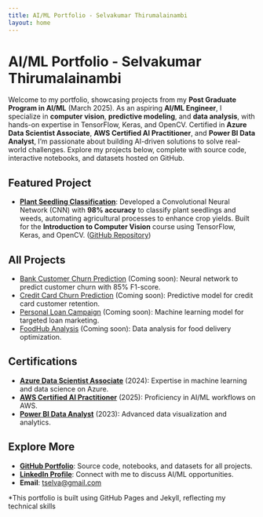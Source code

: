 ```yaml
---
title: AI/ML Portfolio - Selvakumar Thirumalainambi
layout: home
---
```


# AI/ML Portfolio - Selvakumar Thirumalainambi

Welcome to my portfolio, showcasing projects from my **Post Graduate Program in AI/ML** (March 2025). As an aspiring **AI/ML Engineer**, I specialize in **computer vision**, **predictive modeling**, and **data analysis**, with hands-on expertise in TensorFlow, Keras, and OpenCV. Certified in **Azure Data Scientist Associate**, **AWS Certified AI Practitioner**, and **Power BI Data Analyst**, I’m passionate about building AI-driven solutions to solve real-world challenges. Explore my projects below, complete with source code, interactive notebooks, and datasets hosted on GitHub.

## Featured Project

- **[Plant Seedling Classification](/projects/plant-seedling-classification)**: Developed a Convolutional Neural Network (CNN) with **98% accuracy** to classify plant seedlings and weeds, automating agricultural processes to enhance crop yields. Built for the **Introduction to Computer Vision** course using TensorFlow, Keras, and OpenCV. ([GitHub Repository](https://github.com/tselva-AIML/AI-ML-Portfolio/plant-seedling-classification))

## All Projects

- [Bank Customer Churn Prediction](/projects/bank-customer-churn) (Coming soon): Neural network to predict customer churn with 85% F1-score.
- [Credit Card Churn Prediction](/projects/credit-card-churn) (Coming soon): Predictive model for credit card customer retention.
- [Personal Loan Campaign](/projects/personal-loan) (Coming soon): Machine learning model for targeted loan marketing.
- [FoodHub Analysis](/projects/foodhub) (Coming soon): Data analysis for food delivery optimization.

## Certifications

- **[Azure Data Scientist Associate](https://learn.microsoft.com/en-us/credentials/certifications/azure-data-scientist/)** (2024): Expertise in machine learning and data science on Azure.
- **[AWS Certified AI Practitioner](https://aws.amazon.com/certification/certified-ai-practitioner/)** (2025): Proficiency in AI/ML workflows on AWS.
- **[Power BI Data Analyst](https://learn.microsoft.com/en-us/credentials/certifications/power-bi-data-analyst-associate/)** (2023): Advanced data visualization and analytics.

## Explore More

- **[GitHub Portfolio](https://github.com/tselva-AIML/AI-ML-Portfolio)**: Source code, notebooks, and datasets for all projects.
- **[LinkedIn Profile](https://www.linkedin.com/in/selvakumar-thirumalainambi)**: Connect with me to discuss AI/ML opportunities.
- **Email**: [tselva@gmail.com](mailto:tselva@gmail.com)

*This portfolio is built using GitHub Pages and Jekyll, reflecting my technical skills
